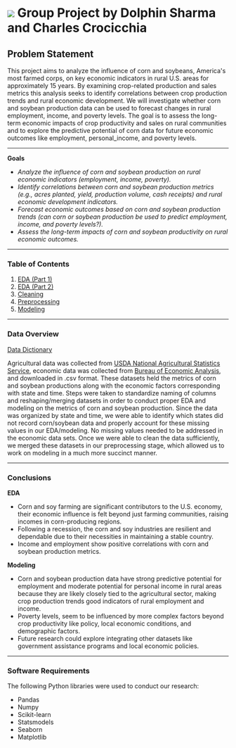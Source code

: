 
# ![](https://ga-dash.s3.amazonaws.com/production/assets/logo-9f88ae6c9c3871690e33280fcf557f33.png) Group Project by Dolphin Sharma and Charles Crocicchia

## Problem Statement
This project aims to analyze the influence of corn and soybeans, America's most farmed corps, on key economic indicators in rural U.S. areas for approximately 15 years. By examining crop-related production and sales metrics this analysis seeks to identify correlations between crop production trends and rural economic development. We will investigate whether corn and soybean production data can be used to forecast changes in rural employment, income, and poverty levels. The goal is to assess the long-term economic impacts of crop productivity and sales on rural communities and to explore the predictive potential of corn data for future economic outcomes like employment, personal_income, and poverty levels.

---

**Goals**

- *Analyze the influence of corn and soybean production on rural 
economic indicators (employment, income, poverty).*
- *Identify correlations between corn and soybean production metrics 
(e.g., acres planted, yield, production volume, cash receipts) and rural
economic development indicators.*
- *Forecast economic outcomes based on corn and soybean 
production trends (can corn or soybean production be used to predict 
employment, income, and poverty levels?).*
- *Assess the long-term impacts of corn and soybean productivity on 
rural economic outcomes.*

---

### Table of Contents

 1. [EDA (Part 1)](code/part_1_eda.ipynb)
 2. [EDA (Part 2)](code/part_2_eda.ipynb)
 3. [Cleaning](code/part_3_data_cleaning.ipynb)
 4. [Preprocessing](code/part_4_data_preprocessing.ipynb)
 5. [Modeling](code/part_5_data_modeling.ipynb)

---

### Data Overview
[Data Dictionary](data_dictionaries.md)

Agricultural data was collected from [USDA National Agricultural Statistics Service](https://quickstats.nass.usda.gov/), economic data was collected from [Bureau of Economic Analysis](https://www.bea.gov/data), and downloaded in .csv format. These datasets held the metrics of corn and soybean productions along with the economic factors corresponding with state and time. Steps were taken to standardize naming of columns and reshaping/merging datasets in order to conduct proper EDA and modeling on the metrics of corn and soybean production. Since the data was organized by state and time, we were able to identify which states did not record corn/soybean data and properly account for these missing values in our EDA/modeling. No missing values needed to be addressed in the economic data sets. Once we were able to clean the data sufficiently, we merged these datasets in our preprocessing stage, which allowed us to work on modeling in a much more succinct manner.

---


### Conclusions
**EDA**
- Corn and soy farming are significant contributors to the U.S. economy, their economic influence is felt beyond just farming communities, raising incomes in corn-producing regions.
- Following a recession, the corn and soy industries are resilient and dependable due to their necessities in maintaining a stable country.
- Income and employment show positive correlations with corn and soybean production metrics.


**Modeling**
- Corn and soybean production data have strong predictive potential for employment and moderate potential for personal income in rural areas because they are likely closely tied to the agricultural sector, making crop production trends good indicators of rural employment and income.
- Poverty levels, seem to be influenced by more complex factors beyond crop productivity like policy, local economic conditions, and demographic factors.
- Future research could explore integrating other datasets like government assistance programs and local economic policies.

---


### Software Requirements

The following Python libraries were used to conduct our research:

 - Pandas
 - Numpy
 - Scikit-learn
 - Statsmodels
 - Seaborn
 - Matplotlib
 
